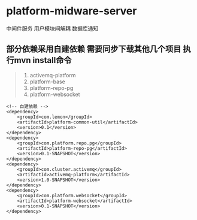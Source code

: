 # platform-midware-server
中间件服务 用户模块间解耦 数据库通知

## 部分依赖采用自建依赖 需要同步下载其他几个项目 执行mvn install命令
>1. activemq-platform
>2. platform-base
>3. platform-repo-pg
>4. platform-websocket
```pom
<!-- 自建依赖 -->
<dependency>
    <groupId>com.lemon</groupId>
    <artifactId>platform-common-util</artifactId>
    <version>0.1</version>
</dependency>
<dependency>
    <groupId>com.platform.repo.pg</groupId>
    <artifactId>platform-repo-pg</artifactId>
    <version>0.1-SNAPSHOT</version>
</dependency>
<dependency>
    <groupId>com.cluster.activemq</groupId>
    <artifactId>activemq-platform</artifactId>
    <version>1.0-SNAPSHOT</version>
</dependency>
<dependency>
    <groupId>com.platform.websocket</groupId>
    <artifactId>platform-websocket</artifactId>
    <version>0.1-SNAPSHOT</version>
</dependency>

```
